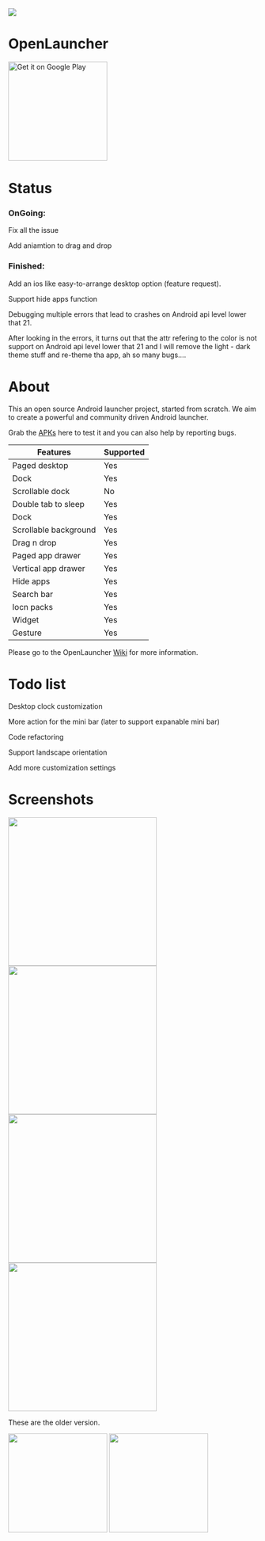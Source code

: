 <img src='https://github.com/BennyKok/OpenLauncher/blob/master/DisplayPictures/Cover.png'/>

# OpenLauncher

<a href='https://play.google.com/store/apps/details?id=com.benny.openlauncher&pcampaignid=MKT-Other-global-all-co-prtnr-py-PartBadge-Mar2515-1'><img alt='Get it on Google Play' src='https://play.google.com/intl/en_us/badges/images/generic/en_badge_web_generic.png' width=200/></a>

# Status
### OnGoing: 

Fix all the issue

Add aniamtion to drag and drop

### Finished:

Add an ios like easy-to-arrange desktop option (feature request).

Support hide apps function

Debugging multiple errors that lead to crashes on Android api level lower that 21.

After looking in the errors, it turns out that the attr refering to the color is not support on Android api level lower that 21 and I will remove the light - dark theme stuff and re-theme tha app, ah so many bugs....

# About

This an open source Android launcher project, started from scratch. We aim to create a powerful and community driven Android launcher.

Grab the [APKs](https://drive.google.com/folderview?id=0Bzv4cvBCpP9SMjdlREprdU13U1k&usp=sharing) here to test it and you can also help by reporting bugs.

Features | Supported
------------ | -------------
Paged desktop | Yes
Dock | Yes
Scrollable dock | No
Double tab to sleep | Yes
Dock | Yes
Scrollable background | Yes
Drag n drop | Yes
Paged app drawer | Yes
Vertical app drawer | Yes
Hide apps | Yes
Search bar | Yes
Iocn packs | Yes
Widget | Yes
Gesture | Yes

Please go to the OpenLauncher [Wiki](https://github.com/Benny-Kok/OpenLauncher/wiki) for more information.

# Todo list

Desktop clock customization

More action for the mini bar (later to support expanable mini bar)

Code refactoring

Support landscape orientation

Add more customization settings

# Screenshots

<img src="https://github.com/Benny-Kok/OpenLauncher/blob/master/DisplayPictures/p2.jpg" width="300">    <img src="https://github.com/Benny-Kok/OpenLauncher/blob/master/DisplayPictures/p1.jpg" width="300">
<img src="https://github.com/Benny-Kok/OpenLauncher/blob/master/DisplayPictures/p3.jpg" width="300">    <img src="https://github.com/Benny-Kok/OpenLauncher/blob/master/DisplayPictures/p4.jpg" width="300">

These are the older version.

<img src="https://github.com/Benny-Kok/OpenLauncher/blob/master/DisplayPictures/Screenshot_2016-08-03-20-57-15.png" width="200">    <img src="https://github.com/Benny-Kok/OpenLauncher/blob/master/DisplayPictures/Screenshot_2016-08-03-20-57-26.png" width="200">
